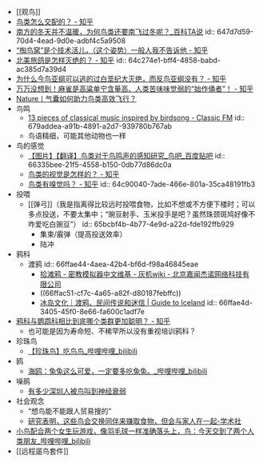 - [[观鸟]]
- [鸟类怎么交配的？ - 知乎](https://www.zhihu.com/question/26739435)
- [南方的冬天并不温暖，为何鸟类还要南飞过冬呢？_百科TA说](https://baike.baidu.com/tashuo/browse/content?id=d49633ff2492ba96d1354eda)
  id:: 647d7d59-70d4-4ead-9d0e-adbf4c5a9508
- [“掏鸟窝”是个技术活儿，（这个姿势）一般人我不告诉他 - 知乎](https://zhuanlan.zhihu.com/p/86756622)
- [北美旅鸽是怎样灭绝的？ - 知乎](https://www.zhihu.com/question/41691667)
  id:: 64c274e1-bff4-4858-babd-ac385d7a39d4
- [为什么今鸟亚纲可以逃的过白垩纪大灭绝，而反鸟亚纲没有？ - 知乎](https://www.zhihu.com/question/51942502)
- [万万没想到！麻雀是高粱单宁含量高、人类苦味味觉弱的“始作俑者”！ - 知乎](https://zhuanlan.zhihu.com/p/134225281)
- [Nature丨气囊如何助力鸟类高效飞行？](https://mp.weixin.qq.com/s/4ZqqOB0JS6Hwb_RWUmXFzw)
- 鸟鸣
	- [13 pieces of classical music inspired by birdsong - Classic FM](https://www.classicfm.com/discover-music/classical-music-inspired-by-birdsong/)
	  id:: 679addea-a91b-4891-a2d7-939780b767ab
	- 鸟语精细，可能其他动物也一样
- 鸟的感觉
	- [【图片】【翻译】鸟类对于鸟鸣声的感知研究_鸟吧_百度贴吧](https://tieba.baidu.com/p/7917076131)
	  id:: 66335bee-21f5-4558-b150-0db77d86dc0a
	- [鸟类的视觉是怎样的？ - 知乎](https://zhuanlan.zhihu.com/p/23884860)
	- [鸟类有嗅觉吗？ - 知乎](https://www.zhihu.com/question/60617582)
	  id:: 64c90040-7ade-466e-801a-35ca48191fb3
- 投喂
	- [[弹弓]]（我是指离得比较远时投喂食物，比如不想或不方便下楼时；可以多点投送，不要太集中；“豌豆射手、玉米投手是吧？虽然珠颈斑鸠好像不咋爱吃白豌豆”）
	  id:: 65bcbf4b-4b77-4e9d-a22d-fde192ffb929
		- 集束/霰弹（提高投送效率）
		- 陆冲
- 鸦科
	- 渡鸦
	  id:: 66ffae44-4aea-42b4-bf6d-f98a46845eae
		- [拾滩鸦 - 密教模拟器中文维基 - 灰机wiki - 北京嘉闻杰诺网络科技有限公司](https://cultist.huijiwiki.com/wiki/%E6%8B%BE%E6%BB%A9%E9%B8%A6)
		- ((66ffac51-cf7c-4a65-a82f-d80187febffc))
		- [冰岛文化｜渡鸦、民间传说和迷信 | Guide to Iceland](https://cn.guidetoiceland.is/best-of-iceland/ravens-in-iceland-folklore-superstition)
		  id:: 66ffae4d-3405-45f0-8e66-fa600c1adf7e
- [鸦科与鹦鹉科相比到底哪个类群更加聪明？ - 知乎](https://www.zhihu.com/question/379768686)
	- 也可能是因为寿命短、不稀罕所以没有重视培训鸦科？
- 珍珠鸟
	- [【珍珠鸟】吃鸟鸟_哔哩哔哩_bilibili](https://www.bilibili.com/video/BV1Eq4y1u7JD)
- 鸥
	- [海鸥：兔兔这么可爱，一定要多吃兔兔。_哔哩哔哩_bilibili](https://www.bilibili.com/video/BV1b94y1G7fw)
- 噪鹃
	- [有多少深圳人被鸟叫到神经衰弱](https://mp.weixin.qq.com/s/-FkIzfoFXwJWKqc80nDnnw)
- 社会观念
	- “想鸟能不能跟人贸易搜的”
	- [研究表明，这些鸟会交换同伴来赚取食物，但会与家人在一起-学术社](https://www.xueshushe.cn/article/a46e488fb1d6c6c41b44e2a88f25fc3e)
- [小鸟配合两个女生玩游戏，像羽毛球一样准确落头上，鸟：今天交到了两个人类朋友_哔哩哔哩_bilibili](https://www.bilibili.com/video/BV1zFzgYwELG/)
- [[远程遛鸟套件]]
